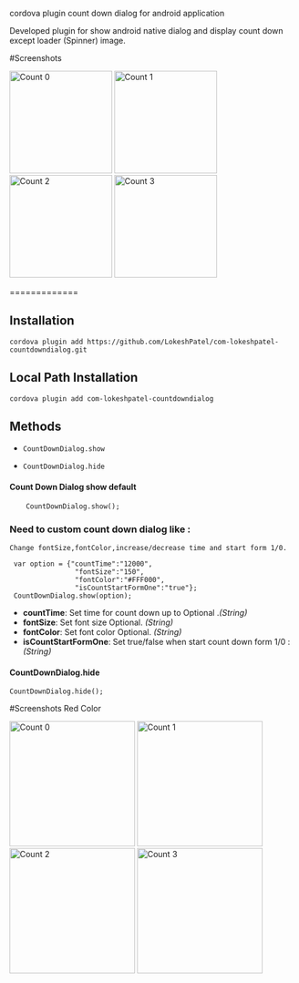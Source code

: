 
cordova plugin count down dialog for android application

 Developed plugin for show android native dialog and display count down except loader (Spinner) image.

#Screenshots

<img src="https://dl.dropboxusercontent.com/s/dsyxioyr0znul7u/greenImage0.png?dl=0" alt="Count 0" width="180">
<img src="https://dl.dropboxusercontent.com/s/hi7dd67fritlovl/greenImage1.png?dl=0" alt="Count 1" width="180">
<img src="https://dl.dropboxusercontent.com/s/8y65sbasfcy9xf9/greenImage2.png?dl=0" alt="Count 2" width="180">
<img src="https://dl.dropboxusercontent.com/s/kljsbhdu38spy81/greenImage3.png?dl=0" alt="Count 3" width="180">

=============

## Installation

```
cordova plugin add https://github.com/LokeshPatel/com-lokeshpatel-countdowndialog.git

```

## Local Path Installation

```
cordova plugin add com-lokeshpatel-countdowndialog

```
## Methods
- `CountDownDialog.show`

- `CountDownDialog.hide`

#### Count Down Dialog show default
 ```
     CountDownDialog.show();
```
### Need to custom count down dialog like :
    Change fontSize,fontColor,increase/decrease time and start form 1/0.
```
 var option = {"countTime":"12000",
                "fontSize":"150",
                "fontColor":"#FFF000",
                "isCountStartFormOne":"true"};
 CountDownDialog.show(option);

```
- __countTime__: Set time for count down up to  Optional ._(String)_
- __fontSize__: Set font size Optional. _(String)_
- __fontColor__: Set font color Optional. _(String)_
- __isCountStartFormOne__: Set true/false when start count down form 1/0 : _(String)_

#### CountDownDialog.hide

    CountDownDialog.hide();
    

#Screenshots Red Color

<img src="https://dl.dropboxusercontent.com/s/6z12p5z2bpctvks/redImage1.png?dl=0" alt="Count 0" width="220">
<img src="https://dl.dropboxusercontent.com/s/vvpaqcuu7uh0qwc/redImage2.png?dl=0" alt="Count 1" width="220">
<img src="https://dl.dropboxusercontent.com/s/pq4pk56gr3g2mcw/redImage3.png?dl=0" alt="Count 2" width="220">
<img src="https://dl.dropboxusercontent.com/s/2rytz6iatxysrzq/redImage4.png?dl=0" alt="Count 3" width="220">
